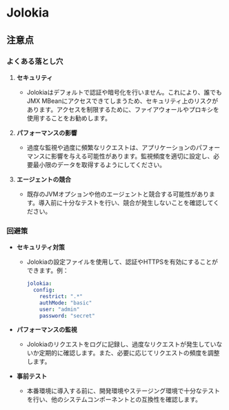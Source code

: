# Jolokia

## 注意点
### よくある落とし穴
1. **セキュリティ**
   - Jolokiaはデフォルトで認証や暗号化を行いません。これにより、誰でもJMX MBeanにアクセスできてしまうため、セキュリティ上のリスクがあります。アクセスを制限するために、ファイアウォールやプロキシを使用することをお勧めします。

2. **パフォーマンスの影響**
   - 過度な監視や過度に頻繁なリクエストは、アプリケーションのパフォーマンスに影響を与える可能性があります。監視頻度を適切に設定し、必要最小限のデータを取得するようにしてください。

3. **エージェントの競合**
   - 既存のJVMオプションや他のエージェントと競合する可能性があります。導入前に十分なテストを行い、競合が発生しないことを確認してください。

### 回避策
- **セキュリティ対策**
  - Jolokiaの設定ファイルを使用して、認証やHTTPSを有効にすることができます。例：
    ```yaml
    jolokia:
      config:
        restrict: ".*"
        authMode: "basic"
        user: "admin"
        password: "secret"
    ```

- **パフォーマンスの監視**
  - Jolokiaのリクエストをログに記録し、過度なリクエストが発生していないか定期的に確認します。また、必要に応じてリクエストの頻度を調整します。

- **事前テスト**
  - 本番環境に導入する前に、開発環境やステージング環境で十分なテストを行い、他のシステムコンポーネントとの互換性を確認します。
